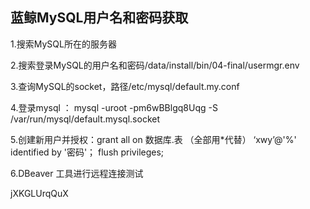 ## 蓝鲸MySQL用户名和密码获取

1.搜索MySQL所在的服务器

2.搜索登录MySQL的用户名和密码/data/install/bin/04-final/usermgr.env

3.查询MySQL的socket，路径/etc/mysql/default.my.conf 

4.登录mysql ：  mysql -uroot -pm6wBBlgq8Uqg -S /var/run/mysql/default.mysql.socket

5.创建新用户并授权：grant all on 数据库.表 （全部用*代替） ‘xwy’@'%' identified by '密码'； flush privileges;

6.DBeaver 工具进行远程连接测试







jXKGLUrqQuX